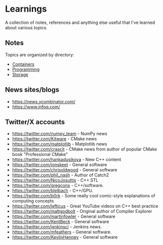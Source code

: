 # Learnings

A collection of notes, references and anything else useful that I've learned
about various topics.

## Notes

Topics are organized by directory:

- [Containers](./containers/readme.md)
- [Programming](./programming/readme.md)
- [Storage](./storage/readme.md)

## News sites/blogs

- <https://news.ycombinator.com/>
- <https://www.infoq.com/>

## Twitter/X accounts

- <https://twitter.com/numpy_team> - NumPy news
- <https://twitter.com/Kitware> - CMake news
- <https://twitter.com/matplotlib> - Matplotlib news
- <https://twitter.com/crascit> - CMake news from author of popular
  CMake book "Professional CMake"
- <https://twitter.com/hankadusikova> - New C++ content
- <https://twitter.com/jonskeet> - General software
- <https://twitter.com/chrisoldwood> - General software
- <https://twitter.com/phil_nash> - Author of Catch2
- <https://twitter.com/NicoJosuttis> - C++ STL
- <https://twitter.com/gregcons> - C++/software.
- <https://twitter.com/blelbach> - C++/GPU.
- <https://twitter.com/b0rk> - Some really cool comic-style
  explanations of computing concepts
- <https://twitter.com/lefticus> - Great YouTube videos on C++ best practice
- <https://twitter.com/mattgodbolt> - Original author of Compiler Explorer
- <https://twitter.com/martinfowler> - General software
- <https://twitter.com/KentBeck> - General software
- <https://twitter.com/jenkinsci> - Jenkins news.
- <https://twitter.com/mfeathers> - General software.
- <https://twitter.com/KevlinHenney> - General software
